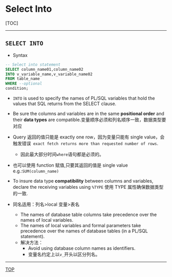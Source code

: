 # Select Into

[TOC]

---

## `SELECT INTO`

- Syntax

```sql
-- Select into statement
SELECT column_name01,column_name02
INTO v_variable_name,v_variable_name02
FROM table_name
WHERE --optional
condition;
```

- `INTO` is used to specify the names of PL/SQL variables that hold the values that SQL returns from the SELECT clause.

- Be sure the columns and variables are in the same **positional order** and their **data types** are compatible.变量顺序必须和列名顺序一致，数据类型要对应

- Query 返回的值只能是 exactly one row，因为变量只能有 single value，会触发错误` exact fetch returns more than requested number of rows`.

  - 因此最大部分时间`where`语句都是必须的。

- 也可以使用 function 赋值,只要其返回的值是 single value e.g.:`SUM(column_name)`

- To insure data type **compatibility** between columns and
  variables, declare the receiving variables using `%TYPE` 使用 TYPE 属性确保数据类型的一致.

- 同名适用：列名>local 变量>表名
  - The names of database table columns take precedence over the names of local variables.
  - The names of local variables and formal parameters take precedence over the names of database tables (in a PL/SQL
    statement).
  - 解决方法：
    - Avoid using database column names as identifiers.
    - 变量名约定上以`v_`开头以区分列名。

---

[TOP](#select-into)
